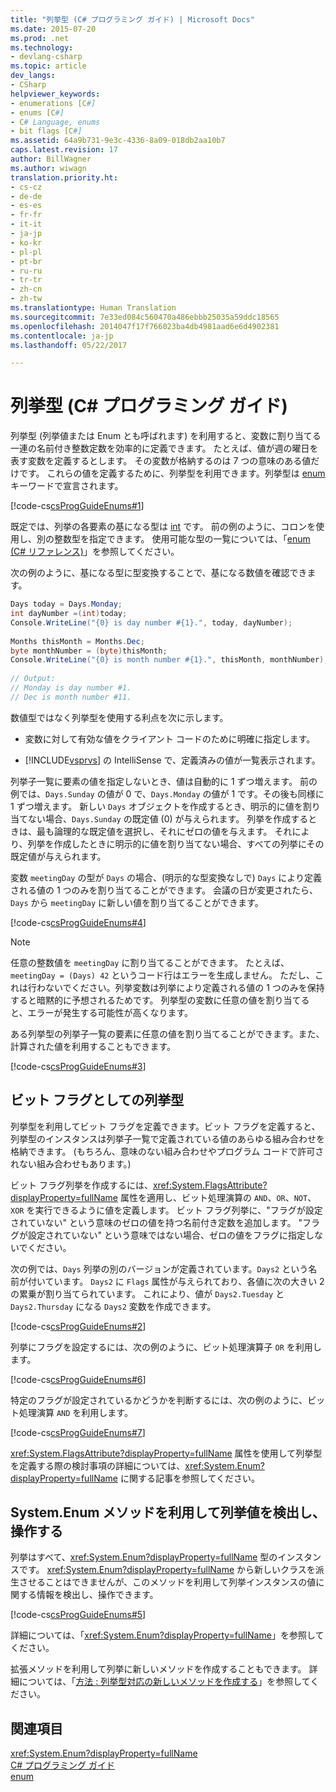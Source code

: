 ```yaml
---
title: "列挙型 (C# プログラミング ガイド) | Microsoft Docs"
ms.date: 2015-07-20
ms.prod: .net
ms.technology:
- devlang-csharp
ms.topic: article
dev_langs:
- CSharp
helpviewer_keywords:
- enumerations [C#]
- enums [C#]
- C# Language, enums
- bit flags [C#]
ms.assetid: 64a9b731-9e3c-4336-8a09-018db2aa10b7
caps.latest.revision: 17
author: BillWagner
ms.author: wiwagn
translation.priority.ht:
- cs-cz
- de-de
- es-es
- fr-fr
- it-it
- ja-jp
- ko-kr
- pl-pl
- pt-br
- ru-ru
- tr-tr
- zh-cn
- zh-tw
ms.translationtype: Human Translation
ms.sourcegitcommit: 7e33ed084c560470a486ebbb25035a59ddc18565
ms.openlocfilehash: 2014047f17f766023ba4db4981aad6e6d4902381
ms.contentlocale: ja-jp
ms.lasthandoff: 05/22/2017

---
```

# <a name="enumeration-types-c-programming-guide"></a>列挙型 (C# プログラミング ガイド)
列挙型 (列挙値または Enum とも呼ばれます) を利用すると、変数に割り当てる一連の名前付き整数定数を効率的に定義できます。 たとえば、値が週の曜日を表す変数を定義するとします。 その変数が格納するのは 7 つの意味のある値だけです。 これらの値を定義するために、列挙型を利用できます。列挙型は [enum](../../csharp/language-reference/keywords/enum.md) キーワードで宣言されます。  
  
 [!code-cs[csProgGuideEnums#1](../../csharp/programming-guide/codesnippet/CSharp/enumeration-types_1.cs)]  
  
 既定では、列挙の各要素の基になる型は [int](../../csharp/language-reference/keywords/int.md) です。 前の例のように、コロンを使用し、別の整数型を指定できます。 使用可能な型の一覧については、「[enum (C# リファレンス)](../../csharp/language-reference/keywords/enum.md)」を参照してください。  
  
 次の例のように、基になる型に型変換することで、基になる数値を確認できます。  
  
```csharp  
Days today = Days.Monday;  
int dayNumber =(int)today;  
Console.WriteLine("{0} is day number #{1}.", today, dayNumber);  
  
Months thisMonth = Months.Dec;  
byte monthNumber = (byte)thisMonth;  
Console.WriteLine("{0} is month number #{1}.", thisMonth, monthNumber);  
  
// Output:  
// Monday is day number #1.  
// Dec is month number #11.  
```  
  
 数値型ではなく列挙型を使用する利点を次に示します。  
  
-   変数に対して有効な値をクライアント コードのために明確に指定します。  
  
-   [!INCLUDE[vsprvs](../../csharp/includes/vsprvs_md.md)] の IntelliSense で、定義済みの値が一覧表示されます。  
  
 列挙子一覧に要素の値を指定しないとき、値は自動的に 1 ずつ増えます。 前の例では、`Days.Sunday` の値が 0 で、`Days.Monday` の値が 1 です。その後も同様に 1 ずつ増えます。 新しい `Days` オブジェクトを作成するとき、明示的に値を割り当てない場合、`Days.Sunday` の既定値 (0) が与えられます。 列挙を作成するときは、最も論理的な既定値を選択し、それにゼロの値を与えます。 それにより、列挙を作成したときに明示的に値を割り当てない場合、すべての列挙にその既定値が与えられます。  
  
 変数 `meetingDay` の型が `Days` の場合、(明示的な型変換なしで) `Days` により定義される値の 1 つのみを割り当てることができます。 会議の日が変更されたら、`Days` から `meetingDay` に新しい値を割り当てることができます。  
  
 [!code-cs[csProgGuideEnums#4](../../csharp/programming-guide/codesnippet/CSharp/enumeration-types_2.cs)]  
  
> [!NOTE]
>  任意の整数値を `meetingDay` に割り当てることができます。 たとえば、`meetingDay = (Days) 42` というコード行はエラーを生成しません。 ただし、これは行わないでください。列挙変数は列挙により定義される値の 1 つのみを保持すると暗黙的に予想されるためです。 列挙型の変数に任意の値を割り当てると、エラーが発生する可能性が高くなります。  
  
 ある列挙型の列挙子一覧の要素に任意の値を割り当てることができます。また、計算された値を利用することもできます。  
  
 [!code-cs[csProgGuideEnums#3](../../csharp/programming-guide/codesnippet/CSharp/enumeration-types_3.cs)]  
  
## <a name="enumeration-types-as-bit-flags"></a>ビット フラグとしての列挙型  
 列挙型を利用してビット フラグを定義できます。ビット フラグを定義すると、列挙型のインスタンスは列挙子一覧で定義されている値のあらゆる組み合わせを格納できます。 (もちろん、意味のない組み合わせやプログラム コードで許可されない組み合わせもあります。)  
  
 ビット フラグ列挙を作成するには、<xref:System.FlagsAttribute?displayProperty=fullName> 属性を適用し、ビット処理演算の `AND`、`OR`、`NOT`、`XOR` を実行できるように値を定義します。 ビット フラグ列挙に、"フラグが設定されていない" という意味のゼロの値を持つ名前付き定数を追加します。 "フラグが設定されていない" という意味ではない場合、ゼロの値をフラグに指定しないでください。  
  
 次の例では、`Days` 列挙の別のバージョンが定義されています。`Days2` という名前が付いています。 `Days2` に `Flags` 属性が与えられており、各値に次の大きい 2 の累乗が割り当てられています。 これにより、値が `Days2.Tuesday` と `Days2.Thursday` になる `Days2` 変数を作成できます。  
  
 [!code-cs[csProgGuideEnums#2](../../csharp/programming-guide/codesnippet/CSharp/enumeration-types_4.cs)]  
  
 列挙にフラグを設定するには、次の例のように、ビット処理演算子 `OR` を利用します。  
  
 [!code-cs[csProgGuideEnums#6](../../csharp/programming-guide/codesnippet/CSharp/enumeration-types_5.cs)]  
  
 特定のフラグが設定されているかどうかを判断するには、次の例のように、ビット処理演算 `AND` を利用します。  
  
 [!code-cs[csProgGuideEnums#7](../../csharp/programming-guide/codesnippet/CSharp/enumeration-types_6.cs)]  
  
 <xref:System.FlagsAttribute?displayProperty=fullName> 属性を使用して列挙型を定義する際の検討事項の詳細については、<xref:System.Enum?displayProperty=fullName> に関する記事を参照してください。  
  
## <a name="using-the-systemenum-methods-to-discover-and-manipulate-enum-values"></a>System.Enum メソッドを利用して列挙値を検出し、操作する  
 列挙はすべて、<xref:System.Enum?displayProperty=fullName> 型のインスタンスです。 <xref:System.Enum?displayProperty=fullName> から新しいクラスを派生させることはできませんが、このメソッドを利用して列挙インスタンスの値に関する情報を検出し、操作できます。  
  
 [!code-cs[csProgGuideEnums#5](../../csharp/programming-guide/codesnippet/CSharp/enumeration-types_7.cs)]  
  
 詳細については、「<xref:System.Enum?displayProperty=fullName>」を参照してください。  
  
 拡張メソッドを利用して列挙に新しいメソッドを作成することもできます。 詳細については、「[方法 : 列挙型対応の新しいメソッドを作成する](../../csharp/programming-guide/classes-and-structs/how-to-create-a-new-method-for-an-enumeration.md)」を参照してください。  

## <a name="see-also"></a>関連項目  
 <xref:System.Enum?displayProperty=fullName>   
 [C# プログラミング ガイド](../../csharp/programming-guide/index.md)   
 [enum](../../csharp/language-reference/keywords/enum.md)
